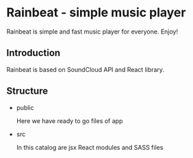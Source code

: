 # Rainbeat - simple music player
Rainbeat is simple and fast music player for everyone. Enjoy!

## Introduction
Rainbeat is based on SoundCloud API and React library.

## Structure

* public

   Here we have ready to go files of app

* src

   In this catalog are jsx React modules and SASS files